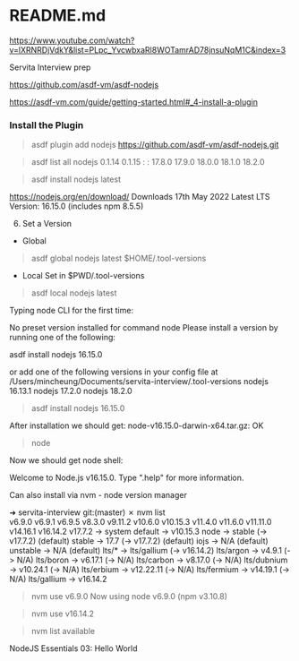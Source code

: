# README.md

https://www.youtube.com/watch?v=lXRNRDjVdkY&list=PLpc_YvcwbxaRl8WOTamrAD78jnsuNqM1C&index=3

Servita Interview prep

https://github.com/asdf-vm/asdf-nodejs

https://asdf-vm.com/guide/getting-started.html#_4-install-a-plugin

### Install the Plugin

> asdf plugin add nodejs https://github.com/asdf-vm/asdf-nodejs.git


> asdf list all nodejs
0.1.14
0.1.15
:
:
17.8.0
17.9.0
18.0.0
18.1.0
18.2.0

> asdf install nodejs latest

https://nodejs.org/en/download/
Downloads
17th May 2022
Latest LTS Version: 16.15.0 (includes npm 8.5.5)


6. Set a Version
  - Global
> asdf global nodejs latest
$HOME/.tool-versions

  - Local 
Set in $PWD/.tool-versions
> asdf local nodejs latest


Typing node CLI for the first time:

No preset version installed for command node
Please install a version by running one of the following:

asdf install nodejs 16.15.0

or add one of the following versions in your config file at /Users/mincheung/Documents/servita-interview/.tool-versions
nodejs 16.13.1
nodejs 17.2.0
nodejs 18.2.0

> asdf install nodejs 16.15.0

After installation we should get:
node-v16.15.0-darwin-x64.tar.gz: OK

> node 

Now we should get node shell:

Welcome to Node.js v16.15.0.
Type ".help" for more information.



Can also install via nvm - node version manager

➜  servita-interview git:(master) ✗ nvm list   
         v6.9.0
         v6.9.1
         v6.9.5
         v8.3.0
        v9.11.2
        v10.6.0
       v10.15.3
        v11.4.0
        v11.6.0
       v11.11.0
       v14.16.1
       v16.14.2
        v17.7.2
->       system
default -> v10.15.3
node -> stable (-> v17.7.2) (default)
stable -> 17.7 (-> v17.7.2) (default)
iojs -> N/A (default)
unstable -> N/A (default)
lts/* -> lts/gallium (-> v16.14.2)
lts/argon -> v4.9.1 (-> N/A)
lts/boron -> v6.17.1 (-> N/A)
lts/carbon -> v8.17.0 (-> N/A)
lts/dubnium -> v10.24.1 (-> N/A)
lts/erbium -> v12.22.11 (-> N/A)
lts/fermium -> v14.19.1 (-> N/A)
lts/gallium -> v16.14.2


> nvm use v6.9.0
Now using node v6.9.0 (npm v3.10.8)

> nvm use v16.14.2

> nvm list available



NodeJS Essentials 03: Hello World